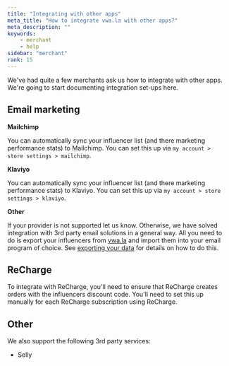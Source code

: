 ```yaml
---
title: "Integrating with other apps"
meta_title: "How to integrate vwa.la with other apps?"
meta_description: ""
keywords:
    - merchant
    - help
sidebar: "merchant"
rank: 15
---
```

We've had quite a few merchants ask us how to integrate with other apps. We're going to start documenting integration set-ups here.

## Email marketing

**Mailchimp**

You can automatically sync your influencer list (and there marketing performance stats) to Mailchimp. You can set this up via `my account > store settings > mailchimp`. 

**Klaviyo**

You can automatically sync your influencer list (and there marketing performance stats) to Klaviyo. You can set this up via `my account > store settings > klaviyo`. 

**Other**

If your provider is not supported let us know. Otherwise, we have solved integration with 3rd party email solutions in a general way. All you need to do is export your influencers from [vwa.la](http://vwa.la) and import them into your email program of choice. See [exporting your data](/merchant/exporting-your-data/) for details on how to do this.

## ReCharge

To integrate with ReCharge, you'll need to ensure that ReCharge creates orders with the influencers discount code. You'll need to set this up manually for each ReCharge subscription using ReCharge.

## Other
We also support the following 3rd party services:

- Selly